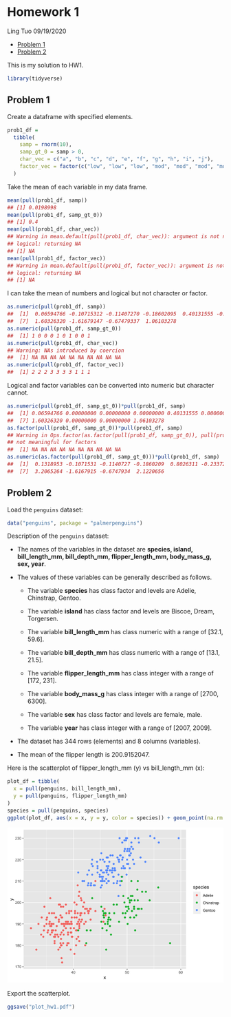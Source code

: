 Homework 1
================
Ling Tuo
09/19/2020

  - [Problem 1](#problem-1)
  - [Problem 2](#problem-2)

This is my solution to HW1.

``` r
library(tidyverse)
```

## Problem 1

Create a dataframe with specified elements.

``` r
prob1_df = 
  tibble(
    samp = rnorm(10),
    samp_gt_0 = samp > 0,
    char_vec = c("a", "b", "c", "d", "e", "f", "g", "h", "i", "j"),
    factor_vec = factor(c("low", "low", "low", "mod", "mod", "mod", "mod", "high", "high", "high"))
  )
```

Take the mean of each variable in my data frame.

``` r
mean(pull(prob1_df, samp))
## [1] 0.0198998
mean(pull(prob1_df, samp_gt_0))
## [1] 0.4
mean(pull(prob1_df, char_vec))
## Warning in mean.default(pull(prob1_df, char_vec)): argument is not numeric or
## logical: returning NA
## [1] NA
mean(pull(prob1_df, factor_vec))
## Warning in mean.default(pull(prob1_df, factor_vec)): argument is not numeric or
## logical: returning NA
## [1] NA
```

I can take the mean of numbers and logical but not character or factor.

``` r
as.numeric(pull(prob1_df, samp))
##  [1]  0.06594766 -0.10715312 -0.11407270 -0.18602095  0.40131555 -0.23372958
##  [7]  1.60326320 -1.61679147 -0.67479337  1.06103278
as.numeric(pull(prob1_df, samp_gt_0))
##  [1] 1 0 0 0 1 0 1 0 0 1
as.numeric(pull(prob1_df, char_vec))
## Warning: NAs introduced by coercion
##  [1] NA NA NA NA NA NA NA NA NA NA
as.numeric(pull(prob1_df, factor_vec))
##  [1] 2 2 2 3 3 3 3 1 1 1
```

Logical and factor variables can be converted into numeric but character
cannot.

``` r
as.numeric(pull(prob1_df, samp_gt_0))*pull(prob1_df, samp)
##  [1] 0.06594766 0.00000000 0.00000000 0.00000000 0.40131555 0.00000000
##  [7] 1.60326320 0.00000000 0.00000000 1.06103278
as.factor(pull(prob1_df, samp_gt_0))*pull(prob1_df, samp)
## Warning in Ops.factor(as.factor(pull(prob1_df, samp_gt_0)), pull(prob1_df, : '*'
## not meaningful for factors
##  [1] NA NA NA NA NA NA NA NA NA NA
as.numeric(as.factor(pull(prob1_df, samp_gt_0)))*pull(prob1_df, samp)
##  [1]  0.1318953 -0.1071531 -0.1140727 -0.1860209  0.8026311 -0.2337296
##  [7]  3.2065264 -1.6167915 -0.6747934  2.1220656
```

## Problem 2

Load the `penguins` dataset:

``` r
data("penguins", package = "palmerpenguins")
```

Description of the `penguins` dataset:

  - The names of the variables in the dataset are **species, island,
    bill\_length\_mm, bill\_depth\_mm, flipper\_length\_mm,
    body\_mass\_g, sex, year**.

  - The values of these variables can be generally described as follows.
    
      - The variable **species** has class factor and levels are Adelie,
        Chinstrap, Gentoo.
    
      - The variable **island** has class factor and levels are Biscoe,
        Dream, Torgersen.
    
      - The variable **bill\_length\_mm** has class numeric with a range
        of \[32.1, 59.6\].
    
      - The variable **bill\_depth\_mm** has class numeric with a range
        of \[13.1, 21.5\].
    
      - The variable **flipper\_length\_mm** has class integer with a
        range of \[172, 231\].
    
      - The variable **body\_mass\_g** has class integer with a range of
        \[2700, 6300\].
    
      - The variable **sex** has class factor and levels are female,
        male.
    
      - The variable **year** has class integer with a range of \[2007,
        2009\].

  - The dataset has 344 rows (elements) and 8 columns (variables).

  - The mean of the flipper length is 200.9152047.

Here is the scatterplot of flipper\_length\_mm (y) vs bill\_length\_mm
(x):

``` r
plot_df = tibble(
  x = pull(penguins, bill_length_mm),
  y = pull(penguins, flipper_length_mm)
)
species = pull(penguins, species)
ggplot(plot_df, aes(x = x, y = y, color = species)) + geom_point(na.rm = TRUE)
```

![](p8105_hw1_lt2812_files/figure-gfm/yx_scatter-1.png)<!-- -->

Export the scatterplot.

``` r
ggsave("plot_hw1.pdf")
```
